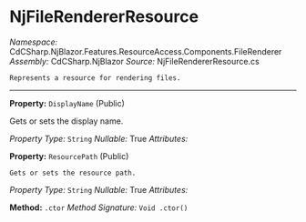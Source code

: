 # NjFileRendererResource

*Namespace:* CdCSharp.NjBlazor.Features.ResourceAccess.Components.FileRenderer
*Assembly:* CdCSharp.NjBlazor
*Source:* NjFileRendererResource.cs



    Represents a resource for rendering files.
    
---

**Property:** `DisplayName` (Public)

Gets or sets the display name.

*Property Type:* `String`
*Nullable:* True
*Attributes:* 


**Property:** `ResourcePath` (Public)


    Gets or sets the resource path.
    

*Property Type:* `String`
*Nullable:* True
*Attributes:* 


**Method:** `.ctor`
*Method Signature:* `Void .ctor()`

